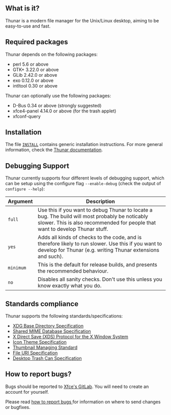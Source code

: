 ## What is it?

Thunar is a modern file manager for the Unix/Linux desktop, aiming to be easy-to-use and fast.


## Required packages

Thunar depends on the following packages:

 - perl 5.6 or above
 - GTK+ 3.22.0 or above
 - GLib 2.42.0 or above
 - exo 0.12.0 or above
 - intltool 0.30 or above

Thunar can optionally use the following packages:

 - D-Bus 0.34 or above (strongly suggested)
 - xfce4-panel 4.14.0 or above (for the trash applet)
 - xfconf-query


## Installation

The file [`INSTALL`](INSTALL) contains generic installation instructions. For more general information, check the [Thunar documentation](https://docs.xfce.org/xfce/thunar/start).


## Debugging Support

Thunar currently supports four different levels of debugging support, which can be setup using the configure flag `--enable-debug` (check the output of `configure --help`):

| Argument  | Description |
| -------   | ----------- |
| `full`    | Use this if you want to debug Thunar to locate a bug. The build will most probably be noticably slower. This is also recommended for people that want to develop Thunar stuff. |
| `yes`     | Adds all kinds of checks to the code, and is therefore likely to run slower. Use this if you want to develop for Thunar (e.g. writing Thunar extensions and such). |
| `minimum` | This is the default for release builds, and presents the recommended behaviour. |
| `no`      | Disables all sanity checks. Don't use this unless you know exactly what you do. |


## Standards compliance

Thunar supports the following standards/specifications:

  * [XDG Base Directory Specification](https://freedesktop.org/wiki/Specifications/basedir-spec)
  * [Shared MIME Database Specification](https://freedesktop.org/wiki/Specifications/shared-mime-info-spec)
  * [X Direct Save (XDS) Protocol for the X Window System](https://freedesktop.org/wiki/Specifications/direct-save)
  * [Icon Theme Specification](https://freedesktop.org/wiki/Specifications/icon-theme-spec)
  * [Thumbnail Managing Standard](https://freedesktop.org/wiki/Specifications/thumbnails)
  * [File URI Specification](https://freedesktop.org/wiki/Specifications/file-uri-spec)
  * [Desktop Trash Can Specification](https://freedesktop.org/wiki/Specifications/trash-spec)


## How to report bugs?

Bugs should be reported to [Xfce's GitLab](https://gitlab.xfce.org/xfce/thunar). You will need to create an account for yourself.

Please read [how to report bugs ](https://docs.xfce.org/contribute/start#bug_reporting_and_testing) for information on where to send changes or bugfixes.
